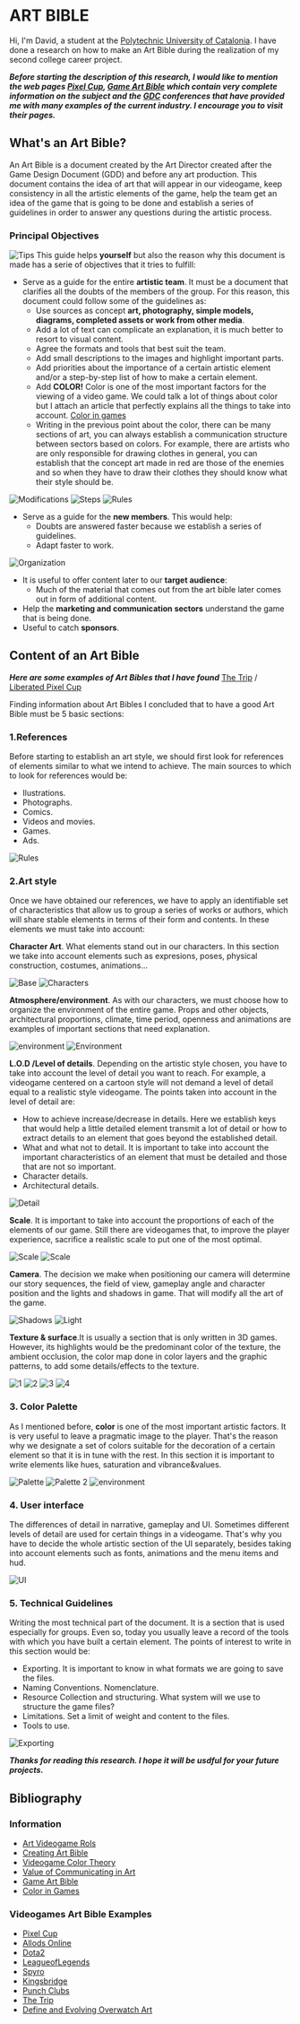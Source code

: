 # ART BIBLE

Hi, I'm David, a student at the [Polytechnic University of Catalonia](https://www.citm.upc.edu/). I have done a research on how to make an Art Bible during the realization of my second college career project.

**_Before starting the description of this research, I would like to mention the web pages [Pixel Cup](http://lpc.opengameart.org/static/lpc-style-guide/index.html), [Game Art Bible](https://es.slideshare.net/pencillati/game-art-bible-secret-sauce-to-making-great-game-art) which contain very complete information on the subject and the [GDC](https://www.youtube.com/channel/UC0JB7TSe49lg56u6qH8y_MQ) conferences that have provided me with many examples of the current industry. I encourage you to visit their pages._**

## What's an Art Bible?

An Art Bible is a document created by the Art Director created after the Game Design Document (GDD) and before any art production. This document contains the idea of art that will appear in our videogame, keep consistency in all the artistic elements of the game, help the team get an idea of the game that is going to be done and establish a series of guidelines in order to answer any questions during the artistic process. 

### Principal Objectives

![Tips](Images/tips.png)
This guide helps **yourself** but also the reason why this document is made has a serie of objectives that it tries to fulfill:
* Serve as a guide for the entire **artistic team**. It must be a document that clarifies all the doubts of the members of the group. For this reason, this document could follow some of the guidelines as:
     * Use sources as concept **art, photography, simple models, diagrams, completed assets or work from other media**.
     * Add a lot of text can complicate an explanation, it is much better to resort to visual content.
     * Agree the formats and tools that best suit the team.
     * Add small descriptions to the images and highlight important parts.
     * Add priorities about the importance of a certain artistic element and/or a step-by-step list of how to make a certain element.
     * Add **COLOR!** Color is one of the most important factors for the viewing of a video game. We could talk a lot of things about color but I attach an article that perfectly explains all the things to take into account. [Color in games](https://www.gamasutra.com/blogs/HermanTulleken/20150729/249761/Color_in_Games.php)
     * Writing in the previous point about the color, there can be many sections of art, you can always establish a communication structure between sectors based on colors. For example, there are artists who are only responsible for drawing clothes in general, you can establish that the concept art made in red are those of the enemies and so when they have to draw their clothes they should know what their style should be.  
     
![Modifications](Images/Modifications.jpg)
![Steps](Images/Steps.jpg)
![Rules](Images/Rules.jpg)
* Serve as a guide for the **new members**. This would help:
     * Doubts are answered faster because we establish a series of guidelines.
     * Adapt faster to work.
     
![Organization](Images/organization.png)
* It is useful to offer content later to our **target audience**:
     * Much of the material that comes out from the art bible later comes out in form of additional content.
* Help the **marketing and communication sectors** understand the game that is being done.
* Useful to catch **sponsors**.

## Content of an Art Bible

**_Here are some examples of Art Bibles that I have found_** [The Trip](http://www.roguearbiter.com/port/theTrip/The%20Trip%20-%20Art%20Bible.pdf) / [Liberated Pixel Cup](http://lpc.opengameart.org/static/lpc-style-guide/index.html)

Finding information about Art Bibles I concluded that to have a good Art Bible must be 5 basic sections:

### 1.References

Before starting to establish an art style, we should first look for references of elements similar to what we intend to achieve. The main sources to which to look for references would be:
* Ilustrations.
* Photographs.
* Comics.
* Videos and movies.
* Games.
* Ads.

![Rules](Images/References.png)

### 2.Art style

Once we have obtained our references, we have to apply an identifiable set of characteristics that allow us to group a series of works or authors, which will share stable elements in terms of their form and contents. In these elements we must take into account:

**Character Art**. What elements stand out in our characters. In this section we take into account elements such as expresions, poses, physical construction, costumes, animations... 

![Base](Images/base.png)
![Characters](Images/Characters.png)

**Atmosphere/environment**. As with our characters, we must choose how to organize the environment of the entire game. Props and other objects, architectural proportions, climate, time period, openness and animations are examples of important sections that need explanation.

![environment](Images/13.jpg)
![Environment](Images/Environment.png)

**L.O.D /Level of details**. Depending on the artistic style chosen, you have to take into account the level of detail you want to reach. For example, a videogame centered on a cartoon style will not demand a level of detail equal to a realistic style videogame. The points taken into account in the level of detail are:
* How to achieve increase/decrease in details. Here we establish keys that would help a little detailed element transmit a lot of detail or how to extract details to an element that goes beyond the established detail.
* What and what not to detail. It is important to take into account the important characteristics of an element that must be detailed and those that are not so important.
* Character details. 
* Architectural details.

![Detail](Images/EditorialIronyOfDiscussingZeldaArtStyles2.png)

**Scale**. It is important to take into account the proportions of each of the elements of our game. Still there are videogames that, to improve the player experience, sacrifice a realistic scale to put one of the most optimal.

![Scale](Images/55542332.jpg)
![Scale](Images/Scale.png)

**Camera**. The decision we make when positioning our camera will determine our story sequences, the field of view, gameplay angle and character position and the lights and shadows in game. That will modify all the art of the game.

![Shadows](Images/sunpoint.png)
![Light](Images/lighting_direction.png)

**Texture & surface**.It is usually a section that is only written in 3D games. However, its highlights would be the predominant color of the texture, the ambient occlusion, the color map done in color layers and the graphic patterns, to add some details/effects to the texture.

![1](Images/590_01-DefiningColor_notext_02.jpg)
![2](Images/590_02-AmbientOcclusion_notext_01.jpg)
![3](Images/590_05-ColorMap_notext_01.jpg)
![4](Images/590_07-GraphicPatterns_notext_01.jpg)

### 3. Color Palette

As I mentioned before, **color** is one of the most important artistic factors. It is very useful to leave a pragmatic image to the player. That's the reason why we designate a set of colors suitable for the decoration of a certain element so that it is in tune with the rest. In this section it is important to write elements like hues, saturation and  vibrance&values.

![Palette](Images/game_colors_over_the_years.png)
![Palette 2](Images/journey_colors.jpg)
![environment](Images/environmentow.png)

### 4. User interface
The differences of detail in narrative, gameplay and UI. Sometimes different levels of detail are used for certain things in a videogame. That's why you have to decide the whole artistic section of the UI separately, besides taking into account elements such as fonts, animations and the menu items and hud.

![UI](Images/fantasy-game-gui2.JPG)

### 5. Technical Guidelines

Writing the most technical part of the document. It is a section that is used especially for groups. Even so, today you usually leave a record of the tools with which you have built a certain element. The points of interest to write in this section would be:

* Exporting. It is important to know in what formats we are going to save the files.
* Naming Conventions. Nomenclature.
* Resource Collection and structuring. What system will we use to structure the game files?
* Limitations. Set a limit of weight and content to the files.
* Tools to use.

![Exporting](Images/Exporting.png)

**_Thanks for reading this research. I hope it will be usdful for your future projects._**

## Bibliography
### Information
* [Art Videogame Rols](https://www.devuego.es/blog/2015/05/08/roles-en-la-creacion-de-videojuegos-iii-el-arte/)
* [Creating Art Bible](https://www.gamedev.net/forums/topic/552212-creating-art-biblestyle-guide/)
* [Videogame Color Theory](https://danielrparente.wordpress.com/tag/direccion-de-arte-en-videojuegos/)
* [Value of Communicating in Art](https://www.gamasutra.com/blogs/AndreaCordella/20160711/276701/The_Value_of_Communication_in_Art_Outsourcing_Best_Practices_to_Ensure_Quality.php)
* [Game Art Bible](https://es.slideshare.net/pencillati/game-art-bible-secret-sauce-to-making-great-game-art)
* [Color in Games](https://www.gamasutra.com/blogs/HermanTulleken/20150729/249761/Color_in_Games.php)
### Videogames Art Bible Examples
* [Pixel Cup](http://lpc.opengameart.org/static/lpc-style-guide/index.html)
* [Allods Online](http://shurick.livejournal.com/195876.html)
* [Dota2](https://support.steampowered.com/kb/8700-SJKN-4322/dota-2-character-texture-guide)
* [LeagueofLegends](https://na.leagueoflegends.com/en/news/game-updates/features/dev-blog-defining-rifts-visual-style)
* [Spyro](https://www.gamasutra.com/view/feature/131581/lessons_in_color_theory_for_spyro_.php)
* [Kingsbridge](https://www.gamasutra.com/blogs/SamuliSnellman/20130702/194913/The_Art_of_Kingsbridge_Bridging_casual_to_core.php)
* [Punch Clubs](https://www.gamasutra.com/blogs/AlexNichiporchik/20161205/286829/Punch_Clubs_guide_to_Pixel_Art.php)
* [The Trip](http://www.roguearbiter.com/port/theTrip/The%20Trip%20-%20Art%20Bible.pdf)
* [Define and Evolving Overwatch Art](https://www.gamasutra.com/view/news/294063/Video_Defining_and_evolving_the_art_direction_of_Overwatch.php)
